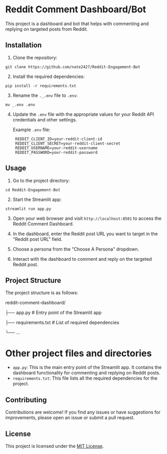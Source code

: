 # Reddit Comment Dashboard/Bot

This project is a dashboard and bot that helps with commenting and replying on targeted posts from Reddit.

## Installation

1. Clone the repository:

`git clone https://github.com/nate2427/Reddit-Engagement-Bot`

2. Install the required dependencies:

`pip install -r requirements.txt`

3. Rename the `._.env` file to `.env`:

`mv _.env .env`

4.  Update the `.env` file with the appropriate values for your Reddit API credentials and other settings.

    Example `.env` file:

         REDDIT_CLIENT_ID=your-reddit-client-id
         REDDIT_CLIENT_SECRET=your-reddit-client-secret
         REDDIT_USERNAME=your-reddit-username
         REDDIT_PASSWORD=your-reddit-password

## Usage

1. Go to the project directory:

`cd Reddit-Engagement-Bot`

2. Start the Streamlit app:

`streamlit run app.py`

3. Open your web browser and visit `http://localhost:8501` to access the Reddit Comment Dashboard.

4. In the dashboard, enter the Reddit post URL you want to target in the "Reddit post URL" field.

5. Choose a persona from the "Choose A Persona" dropdown.

6. Interact with the dashboard to comment and reply on the targeted Reddit post.

## Project Structure

The project structure is as follows:

reddit-comment-dashboard/

├── app.py # Entry point of the Streamlit app

├── requirements.txt # List of required dependencies

└── …

# Other project files and directories

- `app.py`: This is the main entry point of the Streamlit app. It contains the dashboard functionality for commenting and replying on Reddit posts.
- `requirements.txt`: This file lists all the required dependencies for the project.

## Contributing

Contributions are welcome! If you find any issues or have suggestions for improvements, please open an issue or submit a pull request.

## License

This project is licensed under the [MIT License](LICENSE).
